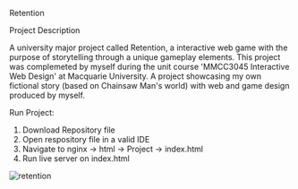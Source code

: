 Retention

Project Description

A university major project called Retention, a interactive web game with the purpose of storytelling through a unique gameplay elements. This project was complemeted by myself during the unit course 'MMCC3045 Interactive Web Design' at Macquarie University. A project showcasing my own fictional story (based on Chainsaw Man's world) with web and game design produced by myself.


Run Project:
1. Download Repository file
2. Open respository file in a valid IDE
3. Navigate to nginx -> html -> Project -> index.html
4. Run live server on index.html


![retention](https://user-images.githubusercontent.com/69235038/198503112-4b37de7c-78fb-487d-856d-a220db5659f5.JPG)
